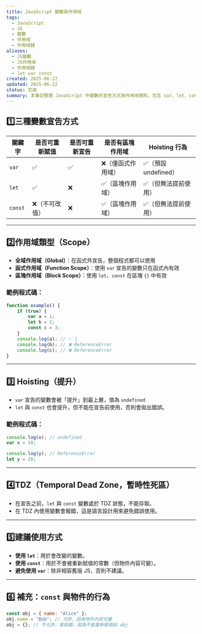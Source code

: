 ```yaml
---
title: JavaScript 變數與作用域
tags:
  - JavaScript
  - JS
  - 變數
  - 作用域
  - 作用域鏈
aliases:
  - JS變數
  - JS作用域
  - 作用域鏈
  - let var const
created: 2025-06-22
updated: 2025-06-22
status: 完成
summary: 本筆記整理 JavaScript 中變數的宣告方式與作用域規則，包含 var、let、const 差異與作用域鏈。
---
```

## 1️⃣三種變數宣告方式

| 關鍵字  | 是否可重新賦值 | 是否可重新宣告 | 是否有區塊作用域 | Hoisting 行為 |
|---------|----------------|----------------|-------------------|----------------|
| `var`   | ✅             | ✅             | ❌（僅函式作用域） | ✅（預設 undefined） |
| `let`   | ✅             | ❌             | ✅（區塊作用域）    | ✅（但無法提前使用） |
| `const` | ❌（不可改值） | ❌             | ✅（區塊作用域）    | ✅（但無法提前使用） |

---
## 2️⃣作用域類型（Scope）

- **全域作用域（Global）**：在函式外宣告，整個程式都可以使用
- **函式作用域（Function Scope）**：使用 `var` 宣告的變數只在函式內有效
- **區塊作用域（Block Scope）**：使用 `let`、`const` 在區塊 `{}` 中有效

### 範例程式碼：

```javascript
function example() {
    if (true) {
        var a = 1;
        let b = 2;
        const c = 3;
    }
    console.log(a); // ✅ 1
    console.log(b); // ❌ ReferenceError
    console.log(c); // ❌ ReferenceError
}
```

---
## 3️⃣ Hoisting（提升）

- `var` 宣告的變數會被「提升」到最上層，值為 `undefined`
- `let` 與 `const` 也會提升，但不能在宣告前使用，否則會拋出錯誤。

### 範例程式碼：

```javascript
console.log(x); // undefined
var x = 10;

console.log(y); // ReferenceError
let y = 20;
```

---
## 4️⃣TDZ（Temporal Dead Zone，暫時性死區）

- 在宣告之前，`let` 與 `const` 變數處於 TDZ 狀態，不能存取。
- 在 TDZ 內使用變數會報錯，這是語言設計用來避免錯誤使用。

---
## 5️⃣建議使用方式

- **使用 `let`**：用於會改變的變數。
- **使用 `const`**：用於不會被重新賦值的常數（但物件內容可變）。
- **避免使用 `var`**：除非相容舊版 JS，否則不建議。

---
## 6️⃣ 補充：`const` 與物件的行為

```javascript
const obj = { name: "Alice" };
obj.name = "Bob"; // 允許，因為物件內容可變
obj = {}; // 不允許，會拋錯，因為不能重新賦值給 obj
```